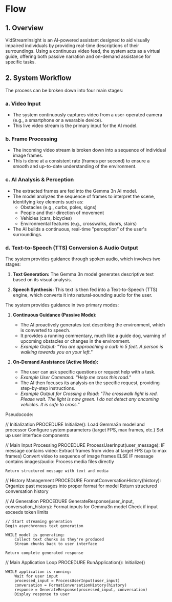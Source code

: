 # Flow

## 1. Overview

VidStreamInsight is an AI-powered assistant designed to aid visually impaired individuals by providing real-time descriptions of their surroundings. Using a continuous video feed, the system acts as a virtual guide, offering both passive narration and on-demand assistance for specific tasks.

## 2. System Workflow

The process can be broken down into four main stages:

### a. Video Input
- The system continuously captures video from a user-operated camera (e.g., a smartphone or a wearable device).
- This live video stream is the primary input for the AI model.

### b. Frame Processing
- The incoming video stream is broken down into a sequence of individual image frames.
- This is done at a consistent rate (frames per second) to ensure a smooth and up-to-date understanding of the environment.

### c. AI Analysis & Perception
- The extracted frames are fed into the Gemma 3n AI model.
- The model analyzes the sequence of frames to interpret the scene, identifying key elements such as:
    - Obstacles (e.g., curbs, poles, signs)
    - People and their direction of movement
    - Vehicles (cars, bicycles)
    - Environmental features (e.g., crosswalks, doors, stairs)
- The AI builds a continuous, real-time "perception" of the user's surroundings.

### d. Text-to-Speech (TTS) Conversion & Audio Output

The system provides guidance through spoken audio, which involves two stages:

1.  **Text Generation:** The Gemma 3n model generates descriptive text based on its visual analysis.

2.  **Speech Synthesis:** This text is then fed into a Text-to-Speech (TTS) engine, which converts it into natural-sounding audio for the user.

The system provides guidance in two primary modes:

1.  **Continuous Guidance (Passive Mode):**
    - The AI proactively generates text describing the environment, which is converted to speech.
    - It provides a running commentary, much like a guide dog, warning of upcoming obstacles or changes in the environment.
    - *Example Output: "You are approaching a curb in 5 feet. A person is walking towards you on your left."*

2.  **On-Demand Assistance (Active Mode):**
    - The user can ask specific questions or request help with a task.
    - *Example User Command: "Help me cross this road."*
    - The AI then focuses its analysis on the specific request, providing step-by-step instructions.
    - *Example Output for Crossing a Road: "The crosswalk light is red. Please wait. The light is now green. I do not detect any oncoming vehicles. It is safe to cross."*


Pseudocode:

// Initialization
PROCEDURE Initialize():
    Load Gemma3n model and processor
    Configure system parameters (target FPS, max frames, etc.)
    Set up user interface components

// Main Input Processing
PROCEDURE ProcessUserInput(user_message):
    IF message contains video:
        Extract frames from video at target FPS (up to max frames)
        Convert video to sequence of image frames
    ELSE IF message contains images/audio:
        Process media files directly
        
    Return structured message with text and media

// History Management
PROCEDURE FormatConversationHistory(history):
    Organize past messages into proper format for model
    Return structured conversation history

// AI Generation
PROCEDURE GenerateResponse(user_input, conversation_history):
    Format inputs for Gemma3n model
    Check if input exceeds token limits
    
    // Start streaming generation
    Begin asynchronous text generation
    
    WHILE model is generating:
        Collect text chunks as they're produced
        Stream chunks back to user interface
        
    Return complete generated response

// Main Application Loop
PROCEDURE RunApplication():
    Initialize()
    
    WHILE application is running:
        Wait for user input
        processed_input = ProcessUserInput(user_input)
        conversation = FormatConversationHistory(history)
        response = GenerateResponse(processed_input, conversation)
        Display response to user